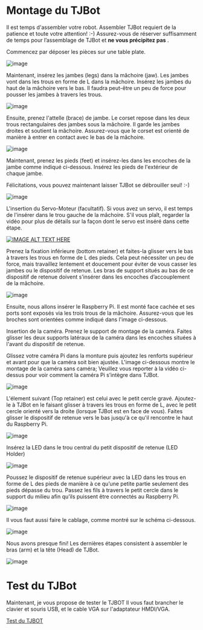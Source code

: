 # Montage du TJBot

Il est temps d'assembler votre robot. Assembler TJBot requiert de la patience et toute votre attention! :-)
Assurez-vous de réserver suffisamment de temps pour l’assemblage de TJBot et **ne vous précipitez pas** .

Commencez par déposer les pièces sur une table plate.

![image](images/piecesTJBot.jpg)

Maintenant, insérez les jambes (legs) dans la mâchoire (jaw). Les jambes vont dans les trous en forme de L dans la mâchoire. 
Insérez les jambes du haut de la mâchoire vers le bas. Il faudra peut-être un peu de force pour pousser les jambes à travers les trous.

![image](images/img1.jpg)

Ensuite, prenez l'attelle (brace) de jambe. Le corset repose dans les deux trous rectangulaires des jambes sous la mâchoire. 
Il garde les jambes droites et soutient la mâchoire. Assurez-vous que le corset est orienté de manière à entrer en contact avec le bas de la mâchoire.

![image](images/img2.jpg)

Maintenant, prenez les pieds (feet) et insérez-les dans les encoches de la jambe comme indiqué ci-dessous. Insérez les pieds de l'extérieur de chaque jambe.

Félicitations, vous pouvez maintenant laisser TJBot se débrouiller seul! :-)

![image](images/img3.jpg)

L'insertion du Servo-Moteur (facultatif). Si vous avez un servo, il est temps de l'insérer dans le trou gauche de la mâchoire. 
S'il vous plaît, regarder la vidéo pour plus de détails sur la façon dont le servo est inséré dans cette étape.

[![IMAGE ALT TEXT HERE](/images/montage.jpg)](http://www.youtube.com/watch?v=bLt3Cf2Ui3o)

Prenez la fixation inférieure (bottom retainer) et faites-la glisser vers le bas à travers les trous en forme de L des pieds. 
Cela peut nécessiter un peu de force, mais travaillez lentement et doucement pour éviter de vous casser les jambes ou le dispositif de retenue. Les bras de support situés au bas de ce dispositif de retenue doivent s’insérer dans les encoches d’accouplement de la mâchoire.

![image](images/img4.jpg)

Ensuite, nous allons insérer le Raspberry Pi. Il est monté face cachée et ses ports sont exposés via les trois trous de la mâchoire. Assurez-vous que les broches sont orientées comme indiqué dans l'image ci-dessous.

Insertion de la caméra. Prenez le support de montage de la caméra. Faites glisser les deux supports latéraux de la caméra dans les encoches situées à l'avant du dispositif de retenue.

Glissez votre caméra Pi dans la monture puis ajoutez les renforts supérieur et avant pour que la caméra soit bien ajustée. 
L'image ci-dessous montre le montage de la caméra sans caméra; Veuillez vous reporter à la vidéo ci-dessus pour voir comment la caméra Pi s’intègre dans TJBot.

![image](images/img5.jpg)

L'élement suivant (Top retainer) est celui avec le petit cercle gravé. 
Ajoutez-le à TJBot en le faisant glisser à travers les trous en forme de L, avec le petit cercle orienté vers la droite (lorsque TJBot est en face de vous). 
Faites glisser le dispositif de retenue vers le bas jusqu'à ce qu'il rencontre le haut du Raspberry Pi.

![image](images/img6.jpg)

Insérez la LED dans le trou central du petit dispositif de retenue (LED Holder)

![image](images/img7.jpg)

Poussez le dispositif de retenue supérieur avec la LED dans les trous en forme de L des pieds de manière à ce qu’une petite partie seulement des pieds dépasse du trou. 
Passez les fils à travers le petit cercle dans le support du milieu afin qu’ils puissent être connectés au Raspberry Pi.

![image](images/img8.jpg)

Il vous faut aussi faire le cablage, comme montré sur le schéma ci-dessous.

![image](images/carte.jpg)

Nous avons presque fini! Les dernières étapes consistent à assembler le bras (arm) et la tête (Head) de TJBot. 

![image](images/img10.jpg)

# Test du TJBot

Maintenant, je vous propose de tester le TJBOT
Il vous faut brancher le clavier et souris USB, et le cable VGA sur l'adaptateur HMDI/VGA.

[Test du TJBOT](https://github.com/vperrinfr/ptech_IBMFR/blob/master/test_TJBot.md)
